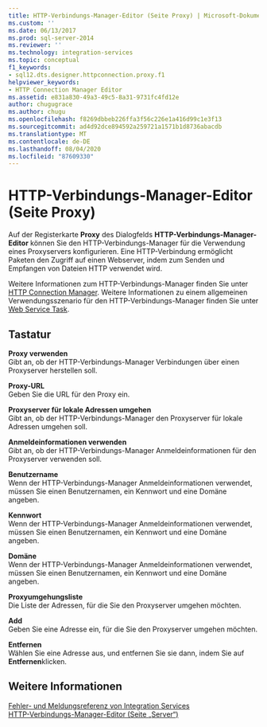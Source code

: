 ```yaml
---
title: HTTP-Verbindungs-Manager-Editor (Seite Proxy) | Microsoft-Dokumentation
ms.custom: ''
ms.date: 06/13/2017
ms.prod: sql-server-2014
ms.reviewer: ''
ms.technology: integration-services
ms.topic: conceptual
f1_keywords:
- sql12.dts.designer.httpconnection.proxy.f1
helpviewer_keywords:
- HTTP Connection Manager Editor
ms.assetid: e831a830-49a3-49c5-8a31-9731fc4fd12e
author: chugugrace
ms.author: chugu
ms.openlocfilehash: f8269dbbeb226ffa3f56c226e1a416d99c1e3f13
ms.sourcegitcommit: ad4d92dce894592a259721a1571b1d8736abacdb
ms.translationtype: MT
ms.contentlocale: de-DE
ms.lasthandoff: 08/04/2020
ms.locfileid: "87609330"
---
```

# <a name="http-connection-manager-editor-proxy-page"></a>HTTP-Verbindungs-Manager-Editor (Seite Proxy)
  Auf der Registerkarte **Proxy** des Dialogfelds **HTTP-Verbindungs-Manager-Editor** können Sie den HTTP-Verbindungs-Manager für die Verwendung eines Proxyservers konfigurieren. Eine HTTP-Verbindung ermöglicht Paketen den Zugriff auf einen Webserver, indem zum Senden und Empfangen von Dateien HTTP verwendet wird.  
  
 Weitere Informationen zum HTTP-Verbindungs-Manager finden Sie unter [HTTP Connection Manager](connection-manager/http-connection-manager.md). Weitere Informationen zu einem allgemeinen Verwendungsszenario für den HTTP-Verbindungs-Manager finden Sie unter [Web Service Task](control-flow/web-service-task.md).  
  
## <a name="options"></a>Tastatur  
 **Proxy verwenden**  
 Gibt an, ob der HTTP-Verbindungs-Manager Verbindungen über einen Proxyserver herstellen soll.  
  
 **Proxy-URL**  
 Geben Sie die URL für den Proxy ein.  
  
 **Proxyserver für lokale Adressen umgehen**  
 Gibt an, ob der HTTP-Verbindungs-Manager den Proxyserver für lokale Adressen umgehen soll.  
  
 **Anmeldeinformationen verwenden**  
 Gibt an, ob der HTTP-Verbindungs-Manager Anmeldeinformationen für den Proxyserver verwenden soll.  
  
 **Benutzername**  
 Wenn der HTTP-Verbindungs-Manager Anmeldeinformationen verwendet, müssen Sie einen Benutzernamen, ein Kennwort und eine Domäne angeben.  
  
 **Kennwort**  
 Wenn der HTTP-Verbindungs-Manager Anmeldeinformationen verwendet, müssen Sie einen Benutzernamen, ein Kennwort und eine Domäne angeben.  
  
 **Domäne**  
 Wenn der HTTP-Verbindungs-Manager Anmeldeinformationen verwendet, müssen Sie einen Benutzernamen, ein Kennwort und eine Domäne angeben.  
  
 **Proxyumgehungsliste**  
 Die Liste der Adressen, für die Sie den Proxyserver umgehen möchten.  
  
 **Add**  
 Geben Sie eine Adresse ein, für die Sie den Proxyserver umgehen möchten.  
  
 **Entfernen**  
 Wählen Sie eine Adresse aus, und entfernen Sie sie dann, indem Sie auf **Entfernen**klicken.  
  
## <a name="see-also"></a>Weitere Informationen  
 [Fehler- und Meldungsreferenz von Integration Services](../../2014/integration-services/integration-services-error-and-message-reference.md)   
 [HTTP-Verbindungs-Manager-Editor &#40;Seite „Server“&#41;](../../2014/integration-services/http-connection-manager-editor-server-page.md)  
  
  
